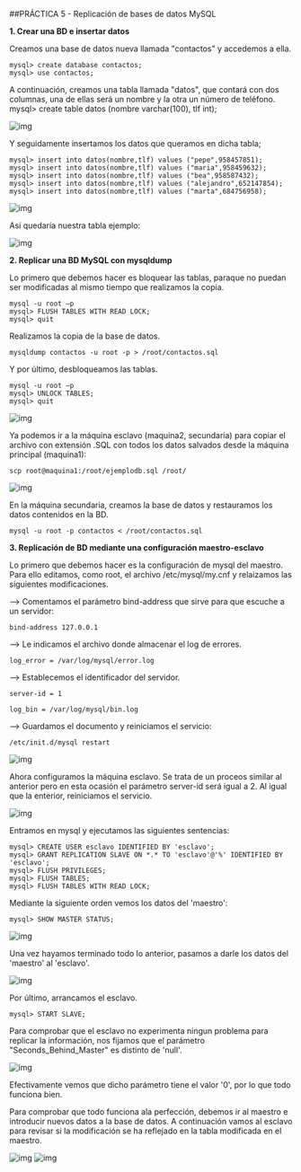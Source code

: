 ﻿##PRÁCTICA 5 - Replicación de bases de datos MySQL

**1. Crear una BD e insertar datos**

Creamos una base de datos nueva llamada "contactos" y accedemos a ella.
	
	mysql> create database contactos;	
	mysql> use contactos;

A continuación, creamos una tabla llamada "datos", que contará con dos columnas, 
una de ellas será un nombre y la otra un número de teléfono.
	mysql> create table datos (nombre varchar(100), tlf int);

![img](https://github.com/MariaMma6/SWAP/blob/master/imagenes/imgP5/1.png  "Mysql")

Y seguidamente insertamos los datos que queramos en dicha tabla;
	
	mysql> insert into datos(nombre,tlf) values ("pepe",958457851);
	mysql> insert into datos(nombre,tlf) values ("maria",958459632);
	mysql> insert into datos(nombre,tlf) values ("bea",958587432);
	mysql> insert into datos(nombre,tlf) values ("alejandro",652147854);
	mysql> insert into datos(nombre,tlf) values ("marta",684756958);

![img](https://github.com/MariaMma6/SWAP/blob/master/imagenes/imgP5/2.PNG  "Mysql")

Así quedaría nuestra tabla ejemplo:

![img](https://github.com/MariaMma6/SWAP/blob/master/imagenes/imgP5/3.PNG  "Mysql")

**2. Replicar una BD MySQL con mysqldump**

Lo primero que debemos hacer es bloquear las tablas, paraque no puedan ser modificadas al mismo tiempo que realizamos la copia.

	mysql -u root –p
	mysql> FLUSH TABLES WITH READ LOCK;
	mysql> quit

Realizamos la copia de la base de datos.

	mysqldump contactos -u root -p > /root/contactos.sql

Y por último, desbloqueamos las tablas.

	mysql -u root –p
	mysql> UNLOCK TABLES;
	mysql> quit

![img](https://github.com/MariaMma6/SWAP/blob/master/imagenes/imgP5/4.PNG  "Mysql")


Ya podemos ir a la máquina esclavo (maquina2, secundaria) para copiar el archivo
con extensión .SQL con todos los datos salvados desde la máquina principal (maquina1):

	scp root@maquina1:/root/ejemplodb.sql /root/

![img](https://github.com/MariaMma6/SWAP/blob/master/imagenes/imgP5/5.PNG  "Mysql")

En la máquina secundaria, creamos la base de datos y restauramos los datos contenidos en la BD.

	mysql -u root -p contactos < /root/contactos.sql

**3. Replicación de BD mediante una configuración maestro-esclavo**

Lo primero que debemos hacer es la configuración de mysql del maestro. Para ello
editamos, como root, el archivo /etc/mysql/my.cnf y relaizamos las siguientes modificaciones.

--> Comentamos el parámetro bind-address que sirve para que escuche a un servidor:

	bind-address 127.0.0.1

--> Le indicamos el archivo donde almacenar el log de errores.

	log_error = /var/log/mysql/error.log

--> Establecemos el identificador del servidor.

	server-id = 1
	
	log_bin = /var/log/mysql/bin.log

--> Guardamos el documento y reiniciamos el servicio:

	/etc/init.d/mysql restart

![img](https://github.com/MariaMma6/SWAP/blob/master/imagenes/imgP5/7.PNG  "Mysql")

Ahora configuramos la máquina esclavo. Se trata de un proceos similar al anterior pero
en esta ocasión el parámetro server-id será igual a 2. Al igual que la enterior, reiniciamos el servicio.

![img](https://github.com/MariaMma6/SWAP/blob/master/imagenes/imgP5/8.PNG  "Mysql")

Entramos en mysql y ejecutamos las siguientes sentencias:

	mysql> CREATE USER esclavo IDENTIFIED BY 'esclavo';
	mysql> GRANT REPLICATION SLAVE ON *.* TO 'esclavo'@'%' IDENTIFIED BY 'esclavo';
	mysql> FLUSH PRIVILEGES;
	mysql> FLUSH TABLES;
	mysql> FLUSH TABLES WITH READ LOCK;

Mediante la siguiente orden vemos los datos del 'maestro':

	mysql> SHOW MASTER STATUS;

![img](https://github.com/MariaMma6/SWAP/blob/master/imagenes/imgP5/9.PNG  "Mysql")

Una vez hayamos terminado todo lo anterior, pasamos a darle los datos del 'maestro' al 'esclavo'.

![img](https://github.com/MariaMma6/SWAP/blob/master/imagenes/imgP5/10.PNG  "Mysql")

Por último, arrancamos el esclavo.

	mysql> START SLAVE;

Para comprobar que el esclavo no experimenta ningun problema para replicar la información, nos fijamos 
que el parámetro "Seconds_Behind_Master" es distinto de 'null'.

![img](https://github.com/MariaMma6/SWAP/blob/master/imagenes/imgP5/11.PNG  "Mysql")

Efectivamente vemos que dicho parámetro tiene el valor '0', por lo que todo funciona bien.

Para comprobar que todo funciona ala perfección, debemos ir al maestro e introducir nuevos datos a
la base de datos. A continuación vamos al esclavo para revisar si la modificación se ha
reflejado en la tabla modificada en el maestro.

![img](https://github.com/MariaMma6/SWAP/blob/master/imagenes/imgP5/12.PNG  "Mysql")
![img](https://github.com/MariaMma6/SWAP/blob/master/imagenes/imgP5/13.PNG  "Mysql")
